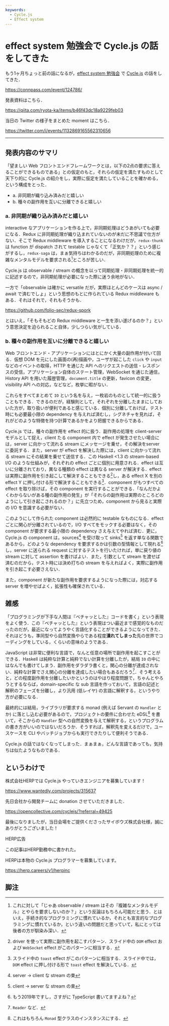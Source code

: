 ```yaml
---
keywords:
  - Cycle.js
  - Effect system
---
```


# effect system 勉強会で Cycle.js の話をしてきた

もう1ヶ月ちょっと前の話になるが，[effect system 勉強会](https://connpass.com/event/124786/) で [Cycle.js](https://cycle.js.org/) の話をしてきた．

https://connpass.com/event/124786/

発表資料はこちら．

https://qiita.com/ryota-ka/items/b46f43dc18a9229feb03

当日の Twitter の様子をまとめた moment はこちら．

https://twitter.com/i/events/1132869165562310656

---

## 発表内容のサマリ

「望ましい Web フロントエンドフレームワークとは，以下の2点の要求に答えることができるものである」との仮定のもと，それらの仮定を満たすものとして天下り的に Cycle.js の紹介をし，実際に仮定を満たしていることを確かめる，という構成をとった．

- a. 非同期が織り込み済みだと嬉しい
- b. 種々の副作用を互いに分離できると嬉しい

### a. 非同期が織り込み済みだと嬉しい

interactive なアプリケーションを作る上で，非同期処理はどうあがいても必要になる．Redux に非同期処理が織り込まれていないのが未だに不思議で仕方がない．そこで Redux middleware を導入することになるわけだが，`redux-thunk` は function が dispatch されて testable じゃなくて「正気か？？」という感じがするし，`redux-saga` は，まぁ気持ちはわかるのだが，非同期処理のために複雑なメンタルモデルを要求される[^1]ところが苦しい．

Cycle.js は observable / stream の概念を以って同期処理・非同期処理を統一的に記述するので，非同期処理が必要になった際に迷う余地がない．

一方で「observable は確かに versatile だが，実際ほとんどのケースは async / await で済むでしょ」という思想のもとに作られている Redux middleware もある．それはそれで，それもそうかも．

https://github.com/folio-sec/redux-spork

とはいえ，「そもそもどの Redux middleware と一生を添い遂げるのか？」という意思決定を迫られること自体，少しつらい気がしている．

### b. 種々の副作用を互いに分離できると嬉しい

Web フロントエンド・アプリケーションにはとにかく大量の副作用が付いて回る．仮想 DOM を元にした画面の(再)描画や，ユーザが起こした `click` や `input` などのイベントの取得，HTTP を通じた API へのリクエストの送信・レスポンスの受信，アプリケーション自体のステート管理，WebSocket を通じた通信，History API を用いた履歴管理，`document.title` の更新，favicon の変更，visibility API への対応，などなど，枚挙に暇がない．

これらをすべてまとめて `IO` という名を与え，一枚岩のものとして統一的に扱うこともできる．できるのだが，経験則として，それぞれを分離したままにしておいた方が，取り扱いが便利であると感じている．個別に分離しておけば，テスト時にも必要最小限の dependency を与えれば済むし，シグネチャを見れば，それがどのような特徴を持つ計算であるかをより把握できるからである．

Cycle.js では，種々の副作用を effect 的に扱う．副作用の処理を client-server モデルとして捉え，client たる component 内で effect が発生させたい場合には，server に向かって流れる stream にメッセージを乗せ，その解決をserver に委託する．また，server が effect を解決した際には，client に向かって流れる stream にその結果を乗せて送信する．この Haskell <1.3 の stream-based I/O のような仕組みが，それぞれの effect ごとに個別に用意される．effect は互いに分離されており，異なる種類の effect は異なる server が解決する．effect は実際に副作用を引き起こして解決することもできる[^3]し，ある effect X を別の effect Y に押し付ける形で解決することもできる[^4]．component がもつすべての effect を取り除けば，その component を実行することができる．「なんだかよくわからないがある種の副作用の発生」が「それらの副作用は実際のところどのようにして引き起こされるのか？」に先立つため，component から見ると実際の I/O を意識する必要がない．

このようにして作られた component は必然的に testable なものになる．effect ごとに関心が分離されているので，I/O すべてをモックする必要はなく，その component が要求する最小限の dependency さえ与えてやれば済む．更に，Cycle.js の component は，sources[^5] を受け取って sinks[^6] を返す単なる関数であるから，どのような dependency を要求するかは引数の型情報として現れる[^7]し，server に送られる request に対するテストを行いたければ，単に戻り値の stream に対して assertion を書けばよい．また，引数として stream を渡せば済むのだから，テスト時には決め打ちの stream を与えればよく，実際に副作用を引き起こす必要さえない．

また，component が新たな副作用を要求するようになった際には，対応する server を増やせばよく，拡張性も確保されている．

## 雑感

「プログラミングが下手な人間は『ベチャッとした』コードを書く」という表現をよく使う．この『ベチャッとした』という表現はつい最近まで感覚的なものだったのだが，最近になってようやく言語化することができるようになってきた．それはどうも，準同型やら自然変換やらである程度**潰れてしまった**先の世界でコーディングをしている，くらいの意味のようである．

JavaScript は非常に便利な言語で，なんと任意の場所で副作用を起こすことができる．Haskell は純粋な計算と純粋でない計算を分離したが，結局 `IO` の中にはなんでも書けてしまう．副作用をダラダラ書くと，関心の分離が達成されない．純粋な計算でさえ関心の分離を達成したい場合もあるだろう[^8]．そう考えると，どの程度副作用を分離したいかというのはやはり程度問題で，ちゃんとやろうとするならば，domain-specific な sub 言語を作っておいて，言語の記述と解釈のフェーズを分離し，より汎用 (低レイヤ) の言語に解釈する，というやり方が必要になる．

最終的には結局，ライブラリが要求する monad (例えば Servant の `Handler` とか) に落とし込む必要があるので，プロジェクトの要件に合わせた eDSL[^9] を書いて，そこからの `Handler` 型への自然変換を与えて解釈する，というプログラムの書き方がいいのではないだろうか．そうすれば，解釈先を変えるだけで，ユースケースを CLI やバッチジョブからも実行できたりして便利そうである．

Cycle.js の話ではなくなってしまった．まぁまぁ，どんな言語であっても，気持ちは似たようなものである．

## というわけで

株式会社HERPでは Cycle.js やっていきエンジニアを募集しています！

https://www.wantedly.com/projects/315637

先日会社から開発チームに donation させていただきました．

https://opencollective.com/cyclejs/?referral=49425

最後になりましたが，当日会場をご提供くださったサイボウズ株式会社様，誠にありがとうございました！

HERP広告

この記事はHERP勤務中に書かれた。

HERPは本物の Cycle.js プログラマーを募集しています。

https://herp.careers/v1/herpinc

## 脚注

[^1]: これに対して「じゃあ observable / stream はその『複雑なメンタルモデル』とやらを要求しないのか？」という反論はもちろん可能だと思う．とはいえ，手続き的なプログラミングに慣れているか，それとも宣言的なプログラミングに慣れているか，という違いの問題だと思っていて，私にとっては後者の方が馴染み深い．
[^2]: 最近だと，CI でのビルドが通ると favicon が変わるものも多い．
[^3]: driver を使って実際に副作用を起こすパターン．スライド中の `DOM` effect および `WebSocket` effect がこのパターンに相当する．
[^4]: スライド中の `toast` effect がこのパターンに相当する．スライド中では，`DOM` effect に押し付ける形で `toast` effect を解決している．
[^5]: server -> client な stream の束
[^6]: client -> server な stream の束
[^7]: もう2019年ですし，さすがに TypeScript 書いてますよね？
[^8]: `Reader` など．
[^9]: これはもちろん `Monad` 型クラスのインスタンスにする．
